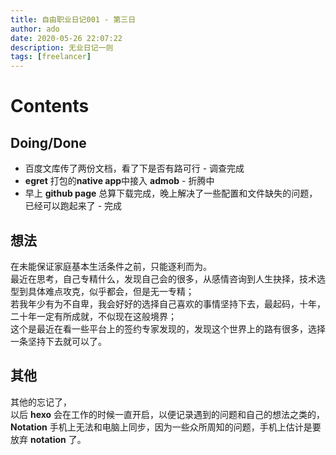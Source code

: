 ```yaml
---
title: 自由职业日记001 - 第三日
author: ado
date: 2020-05-26 22:07:22
description: 无业日记一则
tags: [freelancer]
---
```


# Contents

## Doing/Done
* 百度文库传了两份文档，看了下是否有路可行 - 调查完成
* **egret** 打包的**native app**中接入 **admob** - 折腾中
* 早上 **github page** 总算下载完成，晚上解决了一些配置和文件缺失的问题，已经可以跑起来了 - 完成

## 想法
在未能保证家庭基本生活条件之前，只能逐利而为。  
最近在思考，自己专精什么，发现自己会的很多，从感情咨询到人生抉择，技术选型到具体难点攻克，似乎都会，但是无一专精；  
若我年少有为不自卑，我会好好的选择自己喜欢的事情坚持下去，最起码，十年，二十年一定有所成就，不似现在这般境界；  
这个是最近在看一些平台上的签约专家发现的，发现这个世界上的路有很多，选择一条坚持下去就可以了。  

## 其他
其他的忘记了，  
以后 **hexo** 会在工作的时候一直开启，以便记录遇到的问题和自己的想法之类的，   
**Notation** 手机上无法和电脑上同步，因为一些众所周知的问题，手机上估计是要放弃 **notation** 了。